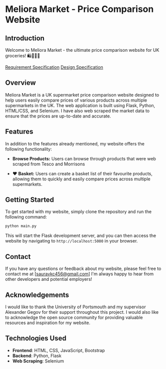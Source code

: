# Meliora Market - Price Comparison Website

## Introduction

Welcome to Meliora Market - the ultimate price comparison website for UK groceries! 🛍️🍎🍞🍅

[Requirement Specification](./Requirement_Specification)
[Design Specification](./Design_Specification.md)

## Overview

Meliora Market is a UK supermarket price comparison website designed to help users easily compare prices of various products across multiple supermarkets in the UK. The web application is built using Flask, Python, HTML/CSS, and Selenium. I have also web scraped the market data to ensure that the prices are up-to-date and accurate.

## Features

In addition to the features already mentioned, my website offers the following functionality:

- **Browse Products:** Users can browse through products that were web scraped from Tesco and Morrisons

- ❤️ **Basket:** Users can create a basket list of their favourite products, allowing them to quickly and easily compare prices across multiple supermarkets.

## Getting Started

To get started with my website, simply clone the repository and run the following command:

```python
python main.py
```

This will start the Flask development server, and you can then access the website by navigating to `http://localhost:5000` in your browser.

## Contact

If you have any questions or feedback about my website, please feel free to contact me at [sauravkc456@gmail.com] I'm always happy to hear from other developers and potential employers!

## Acknowledgements

I would like to thank the University of Portsmouth and my supervisor Alexander Gegov for their support throughout this project. I would also like to acknowledge the open source community for providing valuable resources and inspiration for my website.

## Technologies Used

- **Frontend**: HTML, CSS, JavaScript, Bootstrap
- **Backend**: Python, Flask
- **Web Scraping**: Selenium
